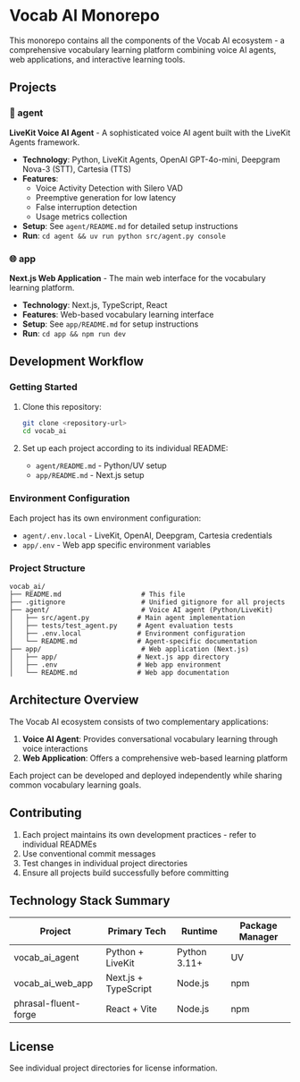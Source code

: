 # Vocab AI Monorepo

This monorepo contains all the components of the Vocab AI ecosystem - a comprehensive vocabulary learning platform combining voice AI agents, web applications, and interactive learning tools.

## Projects

### 🤖 agent
**LiveKit Voice AI Agent** - A sophisticated voice AI agent built with the LiveKit Agents framework.

- **Technology**: Python, LiveKit Agents, OpenAI GPT-4o-mini, Deepgram Nova-3 (STT), Cartesia (TTS)
- **Features**: 
  - Voice Activity Detection with Silero VAD
  - Preemptive generation for low latency
  - False interruption detection
  - Usage metrics collection
- **Setup**: See `agent/README.md` for detailed setup instructions
- **Run**: `cd agent && uv run python src/agent.py console`

### 🌐 app
**Next.js Web Application** - The main web interface for the vocabulary learning platform.

- **Technology**: Next.js, TypeScript, React
- **Features**: Web-based vocabulary learning interface
- **Setup**: See `app/README.md` for setup instructions
- **Run**: `cd app && npm run dev`

## Development Workflow

### Getting Started
1. Clone this repository:
   ```bash
   git clone <repository-url>
   cd vocab_ai
   ```

2. Set up each project according to its individual README:
   - `agent/README.md` - Python/UV setup
   - `app/README.md` - Next.js setup

### Environment Configuration
Each project has its own environment configuration:
- `agent/.env.local` - LiveKit, OpenAI, Deepgram, Cartesia credentials
- `app/.env` - Web app specific environment variables

### Project Structure
```
vocab_ai/
├── README.md                    # This file
├── .gitignore                   # Unified gitignore for all projects
├── agent/                       # Voice AI agent (Python/LiveKit)
│   ├── src/agent.py            # Main agent implementation
│   ├── tests/test_agent.py     # Agent evaluation tests
│   ├── .env.local              # Environment configuration
│   └── README.md               # Agent-specific documentation
├── app/                         # Web application (Next.js)
│   ├── app/                    # Next.js app directory
│   ├── .env                    # Web app environment
│   └── README.md               # Web app documentation
```

## Architecture Overview

The Vocab AI ecosystem consists of two complementary applications:

1. **Voice AI Agent**: Provides conversational vocabulary learning through voice interactions
2. **Web Application**: Offers a comprehensive web-based learning platform

Each project can be developed and deployed independently while sharing common vocabulary learning goals.

## Contributing

1. Each project maintains its own development practices - refer to individual READMEs
2. Use conventional commit messages
3. Test changes in individual project directories
4. Ensure all projects build successfully before committing

## Technology Stack Summary

| Project | Primary Tech | Runtime | Package Manager |
|---------|-------------|---------|-----------------|
| vocab_ai_agent | Python + LiveKit | Python 3.11+ | UV |
| vocab_ai_web_app | Next.js + TypeScript | Node.js | npm |
| phrasal-fluent-forge | React + Vite | Node.js | npm |

## License

See individual project directories for license information.